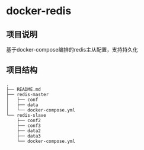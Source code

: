 # docker-redis

## 项目说明
基于docker-compose编排的redis主从配置，支持持久化

## 项目结构

```text
.
├── README.md
├── redis-master
│   ├── conf
│   ├── data
│   └── docker-compose.yml
└── redis-slave
    ├── conf2
    ├── conf3
    ├── data2
    ├── data3
    └── docker-compose.yml
```
